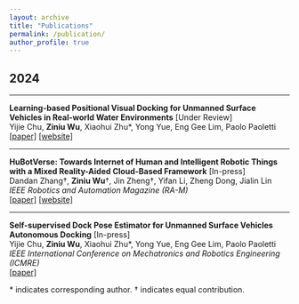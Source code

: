 ```yaml
---
layout: archive
title: "Publications"
permalink: /publication/
author_profile: true
---
```


## 2024

---

**Learning-based Positional Visual Docking for Unmanned Surface Vehicles in Real-world Water Environments** [Under Review]  
Yijie Chu, **Ziniu Wu**, Xiaohui Zhu\*, Yong Yue, Eng Gee Lim, Paolo Paoletti    
[[paper]](https://ieeexplore.ieee.org) [[website]](https://sites.google.com/view/lpvdusv/home?authuser=0)  

---

**HuBotVerse: Towards Internet of Human and Intelligent Robotic Things with a Mixed Reality-Aided Cloud-Based Framework** [In-press]  
Dandan Zhang&dagger;, **Ziniu Wu**&dagger;, Jin Zheng&dagger;, Yifan Li, Zheng Dong, Jialin Lin  
*IEEE Robotics and Automation Magazine (RA-M)*   
[[paper]](https://ieeexplore.ieee.org) [[website]](https://sites.google.com/view/iohirtplusmr/home)  

---

**Self-supervised Dock Pose Estimator for Unmanned Surface Vehicles Autonomous Docking** [In-press]  
Yijie Chu, **Ziniu Wu**, Xiaohui Zhu\*, Yong Yue, Eng Gee Lim, Paolo Paoletti  
*IEEE International Conference on Mechatronics and Robotics Engineering (ICMRE)*  
[[paper]](https://ieeexplore.ieee.org/document/123) 


\* indicates corresponding author. &dagger; indicates equal contribution.
